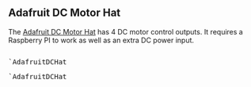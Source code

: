 
<!-- ## DC motor control

For the function of DC motor control,
we care for

* the maximum voltage that we can apply, and

* the maximum amps.


<pre class='mcdp_poset' id='DC_motor_control' label='DC_motor_control.mcdp_poset'></pre>
 -->

## Adafruit DC Motor Hat

The [Adafruit DC Motor Hat][Adafruit_dc_motor_hat] has 4 DC motor control
outputs. It requires a Raspberry PI to work as well as an extra DC power input.

[Adafruit_dc_motor_hat]: https://www.adafruit.com/product/2348


<pre class='mcdp' id='AdafruitDCHat' label='AdafruitDCHat.mcdp'></pre>


<pre class='ndp_graph_templatized'>`AdafruitDCHat</pre>
<pre class='ndp_graph_enclosed'>`AdafruitDCHat</pre>
